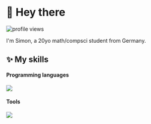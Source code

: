 # 👋 Hey there

![profile views](https://komarev.com/ghpvc/?username=s15n&style=flat)

I'm Simon, a 20yo math/compsci student from Germany.

## ✨ My skills

#### Programming languages
<a href="https://skillicons.dev">
  <picture>
    <!--<source media="(prefers-color-scheme: light)" srcset="https://skillicons.dev/icons?i=kotlin,rust,c,java,python,javascript,typescript&theme=light">-->
    <img src="https://skillicons.dev/icons?i=kotlin,rust,c,java,python,javascript,typescript">
  </picture>
</a>
<!--par-->

#### Tools
<a href="https://skillicons.dev">
  <picture>
    <!--<source media="(prefers-color-scheme: light)" srcset="https://skillicons.dev/icons?i=latex,svelte&theme=light">-->
    <img src="https://skillicons.dev/icons?i=latex,svelte">
  </picture>
</a>
<!--typst-->
